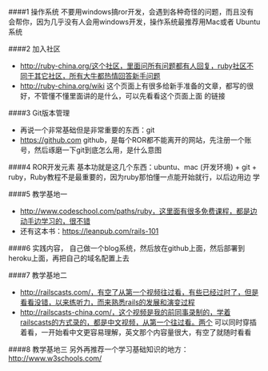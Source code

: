 ####1 操作系统
不要用windows搞ror开发，会遇到各种奇怪的问题，而且没有会帮你，因为几乎没有人会用windows开发，操作系统最推荐用Mac或者
Ubuntu系统

####2 加入社区
* http://ruby-china.org/这个社区，里面问所有问题都有人回复，ruby社区不同于其它社区，所有大牛都热情回答新手问题
* http://ruby-china.org/wiki 这个页面上有很多给新手准备的文章，都写的很好，不管懂不懂里面讲的是什么，可以先看看这个页面上面
的链接

####3 Git版本管理
* 再说一个非常基础但是非常重要的东西：git
* https://github.com github，是每个ROR都不能离开的网站，先注册一个账号，然后琢磨一下git到底怎么用，是什么意图 

####4 ROR开发元素
基本功就是这几个东西：ubuntu、mac (开发环境) + git + ruby，Ruby教程不是最重要的，因为ruby那怕懂一点能开始就行，以后边用边
学

####5 教学基地一
* http://www.codeschool.com/paths/ruby，这里面有很多免费课程，都是边动手边学习的，很不错
* 还有这本书：https://leanpub.com/rails-101

####6 实践内容，
自己做一个blog系统，然后放在github上面，然后部署到heroku上面，再把自己的域名配置上去

####7 教学基地二
* http://railscasts.com/，有空了从第一个视频往过看，有些已经过时了，但是看看没错，以来练听力，而来熟悉rails的发展和演变过程
* http://railscasts-china.com/，这个视频是我的前同事录制的，学着railscasts的方式录的，都是中文视频，从第一个往过看。两个
可以同时穿插着看，一开始看中文更容易理解，英文那个内容量很大，有空了就随时看看

####8 教学基地三
另外再推荐一个学习基础知识的地方：http://www.w3schools.com/
